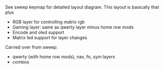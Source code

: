 See sweep keymap for detailed layout diagram. This layout is basically that plus

* RGB layer for controlling matrix rgb
* Gaming layer: same as qwerty layer minus home row mods
* Encode and oled support
* Matrix led support for layer changes

Carried over from sweep:

* qwerty (with home row mods), nav, fn, sym layers
* combos

